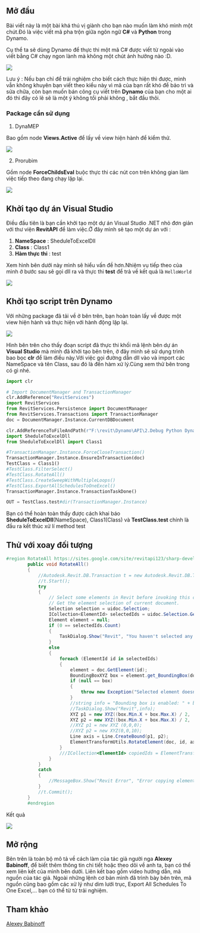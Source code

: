 ## Mở đầu

Bài viết này là một bài khá thú vị giành cho bạn nào muốn làm khó mình một chút.Đó là việc viết mã pha trộn giữa ngôn ngữ **C#** và **Python** trong Dynamo.

Cụ thể ta sẽ dùng Dynamo để thực thi một mã C# được viết từ ngoài vào viết bằng C# chạy ngon lành mà không một chút ảnh hưởng nào :D.

![](pic/81890635_177506943334867_6931385257857908736_n.jpg)

Lưu ý : Nếu bạn chỉ để trải nghiệm cho biết cách thực hiện thì được, mình vẫn không khuyên bạn viết theo kiểu này vì mã của bạn rất khó để bảo trì và sửa chữa, còn bạn muốn bán công cụ viết trên **Dynamo** của bạn cho một ai đó thì đây có lẽ sẽ là một ý không tồi phải không , bắt đầu thôi.

### Package cần sử dụng

1. DynaMEP

Bao gồm node **Views.Active** để lấy về view hiện hành để kiểm thử.

![](pic/_PH_7b899ec6-c599-40f7-bf67-39fe63d69f1a.png)

2. Prorubim

 Gồm node **ForceChildsEval** buộc thực thi các nút con trên không gian làm việc tiếp theo đang chạy lặp lại.

![](pic/_PH_b14673dd-f65b-4265-a8f8-7b6ac14f3ac1.png)


## Khởi tạo dự án Visual Studio

Điều đầu tiên là bạn cần khởi tạo một dự án Visual Studio .NET nhỏ đơn giản với thư viện **RevitAPI** để làm việc.Ở đây mình sẽ tạo một dự án với :
1. **NameSpace** : SheduleToExcelDll
2. **Class** :  Class1
3. **Hàm thực thi** : test

Xem hình bên dưới này mình sẽ hiểu vấn đề hơn.Nhiệm vụ tiếp theo của mình ở bước sau sẽ gọi dll ra và thực thi **test** để trả về kết quả là `HelloWorld`

![](pic/_PH_5860c23b-0a71-4741-a118-4b0fb1c8df8a.png)

## Khởi tạo script trên Dynamo

Với những package đã tải về ở bên trên, bạn hoàn toàn lấy về được một view hiện hành và thực hiện với hành động lặp lại.

![](pic/_PH_55688858-932f-45d6-a675-3478f05e10da.png)

Hình bên trên cho thấy đoạn script đã thực thi khối mã lệnh bên dự án **Visual Studio** mà mình đã khởi tạo bên trên, ở đây mình sẽ sử dụng trình bao bọc **clr** để làm điều này.Với việc gọi đường dẫn dll vào và import các NameSpace và tên Class, sau đó là đến hàm xử lý.Cùng xem thử bên trong có gì nhé.

```py
import clr

# Import DocumentManager and TransactionManager
clr.AddReference("RevitServices")
import RevitServices
from RevitServices.Persistence import DocumentManager
from RevitServices.Transactions import TransactionManager
doc = DocumentManager.Instance.CurrentDBDocument

clr.AddReferenceToFileAndPath(r"F:\revit\Dynamo\API\2.Debug Python Dynamo\SheduleToExcelDll\SheduleToExcelDll\SheduleToExcelDll\bin\Debug1\SheduleToExcelDll.dll")
import SheduleToExcelDll
from SheduleToExcelDll import Class1

#TransactionManager.Instance.ForceCloseTransaction()
TransactionManager.Instance.EnsureInTransaction(doc)
TestClass = Class1()
#TestClass.FilterSelect()
#TestClass.RotateAll()
#TestClass.CreateSweepWithMultipleLoops()
#TestClass.ExportAllSchedulesToOneExcel()
TransactionManager.Instance.TransactionTaskDone()

OUT = TestClass.test#dir(TransactionManager.Instance)
```

Bạn có thể hoàn toàn thấy được cách khai báo **SheduleToExcelDll**(NameSpace), Class1(Class) và **TestClass.test** chính là đầu ra kết thúc xử lí method test

## Thử với xoay đối tượng

```cs
#region RotateAll https://sites.google.com/site/revitapi123/sharp-develop-c-rotateall-example
        public void RotateAll()
        {
            //Autodesk.Revit.DB.Transaction t = new Autodesk.Revit.DB.Transaction(doc, "Rotate");
            //t.Start();
            try
            {
                // Select some elements in Revit before invoking this command
                // Get the element selection of current document.
                Selection selection = uidoc.Selection;
                ICollection<ElementId> selectedIds = uidoc.Selection.GetElementIds();
                Element element = null;
                if (0 == selectedIds.Count)
                {
                    TaskDialog.Show("Revit", "You haven't selected any elements.");
                }
                else
                {
                    foreach (ElementId id in selectedIds)
                    {
                        element = doc.GetElement(id);
                        BoundingBoxXYZ box = element.get_BoundingBox(doc.ActiveView);
                        if (null == box)
                        {
                            throw new Exception("Selected element doesn't contain a bounding box.");
                        }
                        //string info = "Bounding box is enabled: " + box.Enabled.ToString() + box.Max.ToString() + box.Min.ToString();
                        //TaskDialog.Show("Revit",info);
                        XYZ p1 = new XYZ((box.Min.X + box.Max.X) / 2, (box.Min.Y + box.Max.Y) / 2, 0);
                        XYZ p2 = new XYZ((box.Min.X + box.Max.X) / 2, (box.Min.Y + box.Max.Y) / 2, 10);
                        //XYZ p1 = new XYZ (0,0,0);
                        //XYZ p2 = new XYZ(0,0,10);
                        Line axis = Line.CreateBound(p1, p2);
                        ElementTransformUtils.RotateElement(doc, id, axis, Math.PI / 2);
                    }
                    ///ICollection<ElementId> copiedIds = ElementTransformUtils.CopyElements(doc, selectedIds, new XYZ(10,10,0));
                }
            }
            catch
            {
                //MessageBox.Show("Revit Error", "Error copying elements.");
            }
            //t.Commit();
        }
        #endregion
```

Kết quả 

![](pic/RotateElementDynamo.gif)

## Mở rộng

Bên trên là toàn bộ mô tả về cách làm của tác giả người nga **Alexey Babinoff**, để biết thêm thông tin chi tiết hoặc theo dõi về anh ta, bạn có thể xem liên kết của mình bên dưới. Liên kết bao gồm video hướng dẫn, mã nguồn của tác giả.
Ngoài những lệnh cơ bản mình đã trình bày bên trên, mã nguồn cũng bao gồm các xử lý như dim lưới trục, Export All Schedules To One Excel,... bạn có thể từ từ trải nghiệm. 

## Tham khảo

<a href="https://www.youtube.com/watch?v=5Ge7E5JVQmY" target="_blank">Alexey Babinoff</a>
